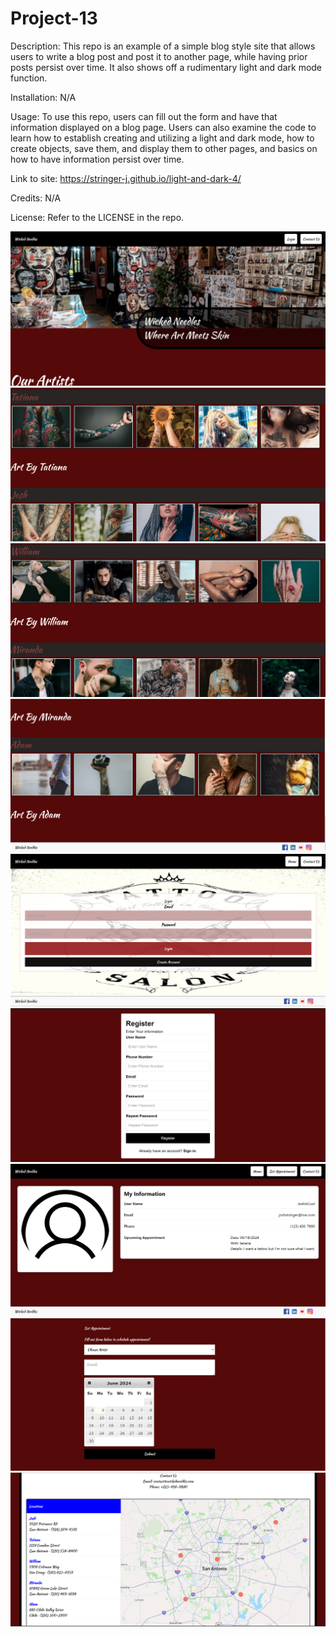 # Project-13

Description:
This repo is an example of a simple blog style site that allows users to write a blog post and post it to another page, while having prior posts persist over time. It also shows off a rudimentary light and dark mode function.

Installation:
N/A

Usage:
To use this repo, users can fill out the form and have that information displayed on a blog page. Users can also examine the code to learn how to establish creating and utilizing a light and dark mode, how to create objects, save them, and display them to other pages, and basics on how to have information persist over time.

Link to site:
https://stringer-j.github.io/light-and-dark-4/

Credits:
N/A

License:
Refer to the LICENSE in the repo.

![main1](image.png)
![main2](image-1.png)
![main3](image-2.png)
![main4](image-3.png)
![login](image-4.png)
![register](image-5.png)
![user](image-6.png)
![appointment](image-7.png)
![contact](image-8.png)